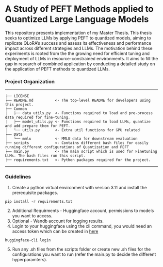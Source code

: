 # A Study of PEFT Methods applied to Quantized Large Language Models
This repository presents implementation of my Master Thesis. This thesis seeks to optimize LLMs by applying PEFT to quantized models, aiming to replicate QLoRA’s success and assess its effectiveness and performance impact across different strategies and LLMs. The motivation behind these experiments is rooted from the the growing need for efficient tuning and deployment of LLMs in resource-constrained environments. It aims to fill the gap in research of combined application by conducting a detailed study on the application of PEFT methods to quantized LLMs.

### Project Organization
------------

    ├── LICENSE
    ├── README.md          <- The top-level README for developers using this project.
    ├── Common
    |   ├── data_utils.py  <- Functions required to load and pre-process data required for fine-tuning.
    |   ├── model_utils.py <- Functions required to load LLMs, quantize and add prepare them for PEFT.
    │   └── utils.py       <- Extra util functions for GPU related
    ├── Data
    │   └── mmlu           <- MMLU data for downstream evaluation
    ├── scripts            <- Contains different bash files for easily running different configurations of Quantization and PEFT
    ├── main.py            <- The main script which is used for Finetuning LLMs. The bash files run this script.
    ├── requirements.txt   <- Python packages required for the project.
------------


### Guidelines
1. Create a python virtual environment with version 3.11 and install the prerequisite packages.
```
pip install -r requirements.txt
```
2. Additional Requirments - Huggingface account, permissions to models you want to access. 
3. Optional - Wandb account for logging results.
4. Login to your huggingface using the cli command, you would need an access token which can be created in [here](https://huggingface.co/settings/tokens)
```
huggingface-cli login
```
5. Run any .sh files from the scripts folder or create new .sh files for the configurations you want to run (refer the main.py to decide the different hyperparamters). 
